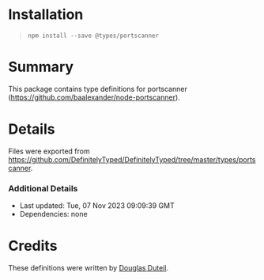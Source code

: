 # Installation
> `npm install --save @types/portscanner`

# Summary
This package contains type definitions for portscanner (https://github.com/baalexander/node-portscanner).

# Details
Files were exported from https://github.com/DefinitelyTyped/DefinitelyTyped/tree/master/types/portscanner.

### Additional Details
 * Last updated: Tue, 07 Nov 2023 09:09:39 GMT
 * Dependencies: none

# Credits
These definitions were written by [Douglas Duteil](https://github.com/douglasduteil).
